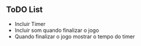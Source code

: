 ## ToDO List
* Incluir Timer
* Incluir som quando finalizar o jogo
* Quando finalizar o jogo mostrar o tempo do timer
